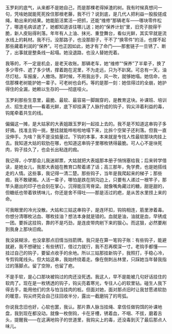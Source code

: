 玉罗刹的底气，从来都不是她自己，而是那棵老得掉渣的树。我有时候真想问一句，凭啥她就能死死拴住那根老藤，我不行？说到底，是几代人把利益一股股搓成绳，勒出来的结果。她能脏活累活一把抓，还能“维修”那辆老车——哪块零件松了，哪道毛病该遮了，她都知道该往哪儿送；她的“保养计划”里，旧壳子脱得干脆，新人皮贴得利落。年年有人上油、抹光、重登舞台，看似光鲜，其实早就是流水线上的耗材。我不行。没那路子，也没那胆子，干不了“换零件”的活，也撑不起那些藏着利润的“保养”。可也正因如此，她才有了命门——那套链子一旦锈了、断了，出事就是整条线一起塌。她没退路，也没人替她兜着。

我等的，不一定是机会，是老天收账。那辆老车，她“维修”“保养”了半辈子，换了多少零件、遮了多少锈，撑着跑在泥里，不为走远，只为不趴窝。可总有一天，油尽灯枯，车报废，人撤场。那时候，不用我出手，风一吹，就够她塌。她信命，也信那棵老树能护她一辈子。可老树也会朽。等的是那一刻：她信得过的全崩，她护得住的全漏，她赖以生存的——彻底哑火。

玉罗刹那些生意里，最脆、最软、最容易一脚踹穿的，是教育这块。补课班、培训点、招生走线——看着光鲜，底下却挂满了人脉拧成的钩子，钩尖淬着利益的毒，钩尾牵着共生的线。

偏偏这一摊，是大姑家的大表姐跟玉罗刹一起挂上去的。我不是不知道这串钩子多好摘。找准主钩一挑，整挂就能哗啦啦地塌下来，比拆个空架子还利落。但我一直没伸手。为啥？我不是没掂量过。下钩的本事，本来就是专找人性最软那块肉挂上去。我知道大姑的软肋在哪，也知道这串钩子里哪枚锈得最脆。可人心不是块死肉，钩子挂久了，也会长出粘连的痂。

我记得，小学那会儿我迷邮票，大姑就把大表姐那本册子悄悄塞给我；后来转学借读，是她女儿，我那大表姐在教育口帮着递了话；高三那年，免学费，也是她搭线走的人情。这些事，我记得一清二楚。那些钩子，当年是我爬起来的梯子；那些痂，我不敢硬揭。人活一辈子，哪怕是跌在阴沟边上，只要有人递过一根竿子，那竿头磨出的印子也会刻在掌心，沉得能压弯脊梁。就像嘴角藏过的糖，甜是甜的，但糖纸也带着铁锈味儿，你还是舍不得吐——那是活过的疤，是从苦水里捞上来的命。

可我眼里的冷光没散。大姑和三姑这串钩子，是连环扣，钩钩相连，筋里渗着毒。你想分清哪枚沾血、哪枚挂油？想法本身就是错的。血就是油，油就是血，早锈成一团。要拆这挂钩，靠的不是巧劲，是连皮带肉剜下来的狠心。而这狠，必然要剐到我身上那块旧痂。

我没装糊涂，也没拿那点旧情当挡箭牌。我只是在算一笔钩子账：有些钩子，能避就避，我不想硬扯；有些锈钉，借过力就行，我不忍再楔深一寸。老钩手都懂——挂过自己的钩子，要留点收手的余地。所以三姑那挂新钩子，我照打，手稳心冷，专剪钩尾线头。但大姑这串，我始终绕着走。像在倒刺丛林里，只踩她当年替我指过的落脚点。留了空隙，也留了疤。

不是手软，是心口那块被钩过的肉还没死透。我这人，早不是能被几句好话挂住的软肉了。现在是一枚锈透的钩子，钩尖亮着寒光，专往人心的软里钻。碰生人我下得去手，能用他们的贪与怕当挂肉的桩。但面对她，面对那点旧时让我甘愿递软肋的暖意，钩尖终究会自己往回收半分，露出一截磨钝了的弯弧。

你说我念旧也好，心软也罢，我认。那片靠人脉当挂绳、拿信任做钩饵的补课地盘，我到现在都没动。就像一枚倒钩，卡在牙槽，锈着血，不咽、不拔，磨着舌头，提醒我——在这满地钩子的世道里，我钩尖上的毒，还没毒到灭了最后那点人味儿。